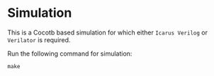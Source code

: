 # Simulation  

This is a Cocotb based simulation for which either `Icarus Verilog` or `Verilator` is required.

Run the following command for simulation:
```
make
```  